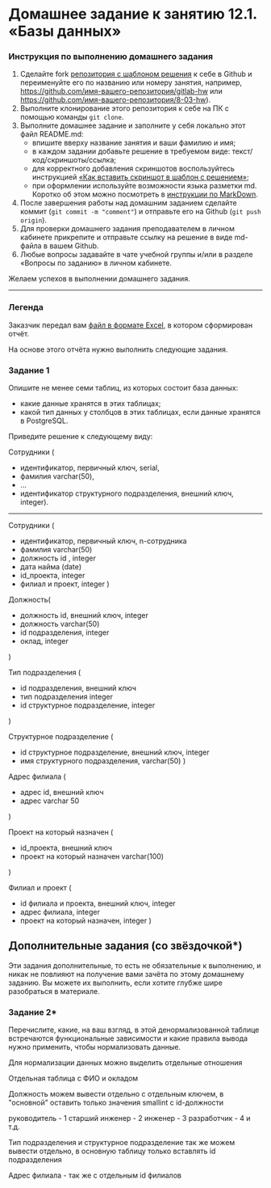 # Домашнее задание к занятию 12.1. «Базы данных»

### Инструкция по выполнению домашнего задания

1. Сделайте fork [репозитория c шаблоном решения](https://github.com/netology-code/sys-pattern-homework) к себе в Github и переименуйте его по названию или номеру занятия, например, https://github.com/имя-вашего-репозитория/gitlab-hw или https://github.com/имя-вашего-репозитория/8-03-hw).
2. Выполните клонирование этого репозитория к себе на ПК с помощью команды `git clone`.
3. Выполните домашнее задание и заполните у себя локально этот файл README.md:
   - впишите вверху название занятия и ваши фамилию и имя;
   - в каждом задании добавьте решение в требуемом виде: текст/код/скриншоты/ссылка;
   - для корректного добавления скриншотов воспользуйтесь инструкцией [«Как вставить скриншот в шаблон с решением»](https://github.com/netology-code/sys-pattern-homework/blob/main/screen-instruction.md);
   - при оформлении используйте возможности языка разметки md. Коротко об этом можно посмотреть в [инструкции по MarkDown](https://github.com/netology-code/sys-pattern-homework/blob/main/md-instruction.md).
4. После завершения работы над домашним заданием сделайте коммит (`git commit -m "comment"`) и отправьте его на Github (`git push origin`).
5. Для проверки домашнего задания преподавателем в личном кабинете прикрепите и отправьте ссылку на решение в виде md-файла в вашем Github.
6. Любые вопросы задавайте в чате учебной группы и/или в разделе «Вопросы по заданию» в личном кабинете.

Желаем успехов в выполнении домашнего задания.

---
### Легенда

Заказчик передал вам [файл в формате Excel](https://github.com/netology-code/sdb-homeworks/blob/main/resources/hw-12-1.xlsx), в котором сформирован отчёт. 

На основе этого отчёта нужно выполнить следующие задания.

### Задание 1

Опишите не менее семи таблиц, из которых состоит база данных:

- какие данные хранятся в этих таблицах;
- какой тип данных у столбцов в этих таблицах, если данные хранятся в PostgreSQL.

Приведите решение к следующему виду:

Сотрудники (

- идентификатор, первичный ключ, serial,
- фамилия varchar(50),
- ...
- идентификатор структурного подразделения, внешний ключ, integer).

____

Сотрудники ( 

- идентификатор, первичный ключ, n-сотрудника
- фамилия varchar(50)
- должность id , integer
- дата найма (date)
- id_проекта, integer
- филиал и проект, integer
) 

Должность(

- должность id, внешний ключ, integer
- должность varchar(50)
- id подразделения, integer
- оклад, integer

)


Тип подразделения (

- id подразделения, внешний ключ
- тип подразделения integer
- id структурное подразделение, integer 

)

Структурное подразделение (
- id структурное подразделение, внешний ключ, integer
- имя структурного подразделения, varchar(50)
)

Адрес филиала (

- адрес id, внешний ключ
- адрес varchar 50

)

Проект на который назначен (

- id_проекта, внешний ключ
- проект на который назначен varchar(100)

)

Филиал и проект (
- id филиала и проекта, внешний ключ, integer
- адрес филиала, integer
- проект на который назначен, integer
)
## Дополнительные задания (со звёздочкой*)
Эти задания дополнительные, то есть не обязательные к выполнению, и никак не повлияют на получение вами зачёта по этому домашнему заданию. Вы можете их выполнить, если хотите глубже шире разобраться в материале.


### Задание 2*

Перечислите, какие, на ваш взгляд, в этой денормализованной таблице встречаются функциональные зависимости и какие правила вывода нужно применить, чтобы нормализовать данные.


Для нормализации данных можно выделить отдельные отношения

Отдельная таблица с ФИО и окладом

Должность можем вывести отдельно с отдельным ключем, в "основной" оставить только значения smallint с id-должности

руководитель - 1
старший инженер - 2
инженер - 3
разработчик - 4 и т.д.

Тип подразделения и структурное подразделение так же можем вывести отдельно, в основную таблицу только вставлять id подразделения

Адрес филиала - так же с отдельным id филиалов




